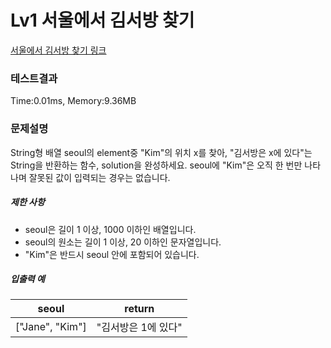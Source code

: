 # Lv1 서울에서 김서방 찾기
 [서울에서 김서방 찾기 링크]("https://school.programmers.co.kr/learn/courses/30/lessons/12919")

### 테스트결과
 Time:0.01ms, Memory:9.36MB

### 문제설명
<p>String형 배열 seoul의 element중 "Kim"의 위치 x를 찾아, "김서방은 x에 있다"는 String을 반환하는 함수, solution을 완성하세요. seoul에 "Kim"은 오직 한 번만 나타나며 잘못된 값이 입력되는 경우는 없습니다.</p>

<h5>제한 사항</h5>

<ul>
    <li>seoul은 길이 1 이상, 1000 이하인 배열입니다.</li>
    <li>seoul의 원소는 길이 1 이상,  20 이하인 문자열입니다.</li>
    <li>"Kim"은 반드시 seoul 안에 포함되어 있습니다.</li>
</ul>

<h5>입출력 예</h5>
<table class="table">
<thead><tr>
    <th>seoul</th>
    <th>return</th>
</tr>
</thead>
<tbody><tr>
    <td>["Jane", "Kim"]</td>
    <td>"김서방은 1에 있다"</td>
</tr>
</tbody>
</table>